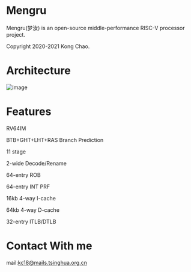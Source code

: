 # Mengru

Mengru(梦汝) is an open-source middle-performance RISC-V processor project.

Copyright 2020-2021  Kong Chao.

# Architecture

![image](https://user-images.githubusercontent.com/54934334/148649682-29f9ffb5-968f-43a9-b369-99e5ed8bbd92.png)

# Features

RV64IM

BTB+GHT+LHT+RAS Branch Prediction

11 stage

2-wide Decode/Rename

64-entry ROB

64-entry INT PRF

16kb 4-way I-cache

64kb 4-way D-cache

32-entry ITLB/DTLB



# Contact With me

mail:kc18@mails.tsinghua.org.cn

